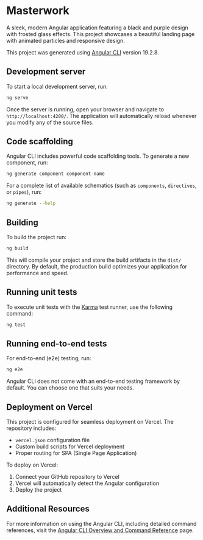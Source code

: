 # Masterwork

A sleek, modern Angular application featuring a black and purple design with frosted glass effects. This project showcases a beautiful landing page with animated particles and responsive design.

This project was generated using [Angular CLI](https://github.com/angular/angular-cli) version 19.2.8.

## Development server

To start a local development server, run:

```bash
ng serve
```

Once the server is running, open your browser and navigate to `http://localhost:4200/`. The application will automatically reload whenever you modify any of the source files.

## Code scaffolding

Angular CLI includes powerful code scaffolding tools. To generate a new component, run:

```bash
ng generate component component-name
```

For a complete list of available schematics (such as `components`, `directives`, or `pipes`), run:

```bash
ng generate --help
```

## Building

To build the project run:

```bash
ng build
```

This will compile your project and store the build artifacts in the `dist/` directory. By default, the production build optimizes your application for performance and speed.

## Running unit tests

To execute unit tests with the [Karma](https://karma-runner.github.io) test runner, use the following command:

```bash
ng test
```

## Running end-to-end tests

For end-to-end (e2e) testing, run:

```bash
ng e2e
```

Angular CLI does not come with an end-to-end testing framework by default. You can choose one that suits your needs.

## Deployment on Vercel

This project is configured for seamless deployment on Vercel. The repository includes:

- `vercel.json` configuration file
- Custom build scripts for Vercel deployment
- Proper routing for SPA (Single Page Application)

To deploy on Vercel:

1. Connect your GitHub repository to Vercel
2. Vercel will automatically detect the Angular configuration
3. Deploy the project

## Additional Resources

For more information on using the Angular CLI, including detailed command references, visit the [Angular CLI Overview and Command Reference](https://angular.dev/tools/cli) page.
